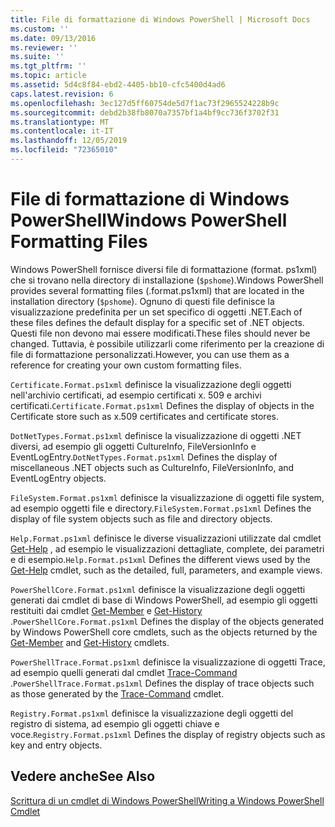 ```yaml
---
title: File di formattazione di Windows PowerShell | Microsoft Docs
ms.custom: ''
ms.date: 09/13/2016
ms.reviewer: ''
ms.suite: ''
ms.tgt_pltfrm: ''
ms.topic: article
ms.assetid: 5d4c8f84-ebd2-4405-bb10-cfc5400d4ad6
caps.latest.revision: 6
ms.openlocfilehash: 3ec127d5ff60754de5d7f1ac73f2965524228b9c
ms.sourcegitcommit: debd2b38fb8070a7357bf1a4bf9cc736f3702f31
ms.translationtype: MT
ms.contentlocale: it-IT
ms.lasthandoff: 12/05/2019
ms.locfileid: "72365010"
---
```

# <a name="windows-powershell-formatting-files"></a><span data-ttu-id="28d2d-102">File di formattazione di Windows PowerShell</span><span class="sxs-lookup"><span data-stu-id="28d2d-102">Windows PowerShell Formatting Files</span></span>

<span data-ttu-id="28d2d-103">Windows PowerShell fornisce diversi file di formattazione (format. ps1xml) che si trovano nella directory di installazione (`$pshome`).</span><span class="sxs-lookup"><span data-stu-id="28d2d-103">Windows PowerShell provides several formatting files (.format.ps1xml) that are located in the installation directory (`$pshome`).</span></span> <span data-ttu-id="28d2d-104">Ognuno di questi file definisce la visualizzazione predefinita per un set specifico di oggetti .NET.</span><span class="sxs-lookup"><span data-stu-id="28d2d-104">Each of these files defines the default display for a specific set of .NET objects.</span></span> <span data-ttu-id="28d2d-105">Questi file non devono mai essere modificati.</span><span class="sxs-lookup"><span data-stu-id="28d2d-105">These files should never be changed.</span></span> <span data-ttu-id="28d2d-106">Tuttavia, è possibile utilizzarli come riferimento per la creazione di file di formattazione personalizzati.</span><span class="sxs-lookup"><span data-stu-id="28d2d-106">However, you can use them as a reference for creating your own custom formatting files.</span></span>

<span data-ttu-id="28d2d-107">`Certificate.Format.ps1xml` definisce la visualizzazione degli oggetti nell'archivio certificati, ad esempio certificati x. 509 e archivi certificati.</span><span class="sxs-lookup"><span data-stu-id="28d2d-107">`Certificate.Format.ps1xml` Defines the display of objects in the Certificate store such as x.509 certificates and certificate stores.</span></span>

<span data-ttu-id="28d2d-108">`DotNetTypes.Format.ps1xml` definisce la visualizzazione di oggetti .NET diversi, ad esempio gli oggetti CultureInfo, FileVersionInfo e EventLogEntry.</span><span class="sxs-lookup"><span data-stu-id="28d2d-108">`DotNetTypes.Format.ps1xml` Defines the display of miscellaneous .NET objects such as CultureInfo, FileVersionInfo, and EventLogEntry objects.</span></span>

<span data-ttu-id="28d2d-109">`FileSystem.Format.ps1xml` definisce la visualizzazione di oggetti file system, ad esempio oggetti file e directory.</span><span class="sxs-lookup"><span data-stu-id="28d2d-109">`FileSystem.Format.ps1xml` Defines the display of file system objects such as file and directory objects.</span></span>

<span data-ttu-id="28d2d-110">`Help.Format.ps1xml` definisce le diverse visualizzazioni utilizzate dal cmdlet [Get-Help](/powershell/module/Microsoft.PowerShell.Core/Get-Help) , ad esempio le visualizzazioni dettagliate, complete, dei parametri e di esempio.</span><span class="sxs-lookup"><span data-stu-id="28d2d-110">`Help.Format.ps1xml` Defines the different views used by the [Get-Help](/powershell/module/Microsoft.PowerShell.Core/Get-Help) cmdlet, such as the detailed, full, parameters, and example views.</span></span>

<span data-ttu-id="28d2d-111">`PowerShellCore.Format.ps1xml` definisce la visualizzazione degli oggetti generati dai cmdlet di base di Windows PowerShell, ad esempio gli oggetti restituiti dai cmdlet [Get-Member](/powershell/module/Microsoft.PowerShell.Utility/Get-Member) e [Get-History](/powershell/module/Microsoft.PowerShell.Core/Get-History) .</span><span class="sxs-lookup"><span data-stu-id="28d2d-111">`PowerShellCore.Format.ps1xml` Defines the display of the objects generated by Windows PowerShell core cmdlets, such as the objects returned by the [Get-Member](/powershell/module/Microsoft.PowerShell.Utility/Get-Member) and [Get-History](/powershell/module/Microsoft.PowerShell.Core/Get-History) cmdlets.</span></span>

<span data-ttu-id="28d2d-112">`PowerShellTrace.Format.ps1xml` definisce la visualizzazione di oggetti Trace, ad esempio quelli generati dal cmdlet [Trace-Command](/powershell/module/Microsoft.PowerShell.Utility/Trace-Command) .</span><span class="sxs-lookup"><span data-stu-id="28d2d-112">`PowerShellTrace.Format.ps1xml` Defines the display of trace objects such as those generated by the [Trace-Command](/powershell/module/Microsoft.PowerShell.Utility/Trace-Command) cmdlet.</span></span>

<span data-ttu-id="28d2d-113">`Registry.Format.ps1xml` definisce la visualizzazione degli oggetti del registro di sistema, ad esempio gli oggetti chiave e voce.</span><span class="sxs-lookup"><span data-stu-id="28d2d-113">`Registry.Format.ps1xml` Defines the display of registry objects such as key and entry objects.</span></span>

## <a name="see-also"></a><span data-ttu-id="28d2d-114">Vedere anche</span><span class="sxs-lookup"><span data-stu-id="28d2d-114">See Also</span></span>

[<span data-ttu-id="28d2d-115">Scrittura di un cmdlet di Windows PowerShell</span><span class="sxs-lookup"><span data-stu-id="28d2d-115">Writing a Windows PowerShell Cmdlet</span></span>](../cmdlet/writing-a-windows-powershell-cmdlet.md)
